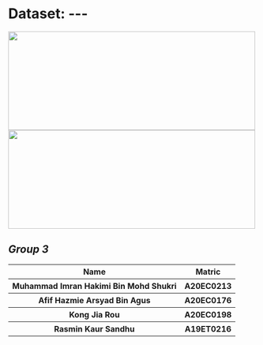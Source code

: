 # **Dataset: ---**
<img src="https://github.com/drshahizan/Python-big-data/blob/main/Assignment%202a/BigMac/Pandas_logo.svg.png"  width="500" height="200"><img src="https://github.com/drshahizan/Python-big-data/blob/main/Assignment%202a/BigMac/1_MEcMeVoX9Mdqtk83oLBuEQ.png" width="500" height="200">
## _Group 3_
<table>
  <tr>
    <th>Name</th>
    <th>Matric</th>
  </tr>
  <tr>
    <th>Muhammad Imran Hakimi Bin Mohd Shukri </th>
    <th>A20EC0213</th>
  </tr>
  <tr>
    <th>Afif Hazmie Arsyad Bin Agus</th>
    <th>A20EC0176</th>
  </tr>
    <tr>
    <th>Kong Jia Rou</th>
    <th>A20EC0198</th>
  </tr>
    <tr>
    <th>Rasmin Kaur Sandhu</th>
    <th>A19ET0216</th>
  </tr>
</table>
